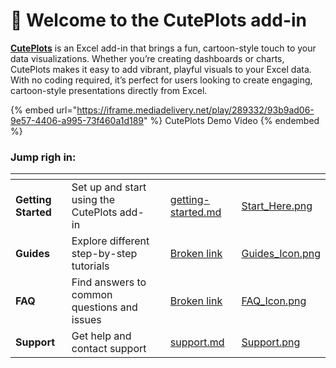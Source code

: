 # 👋 Welcome to the CutePlots add-in

[**CutePlots**](https://pythonandvba.com/cuteplots) is an Excel add-in that brings a fun, cartoon-style touch to your data visualizations. Whether you’re creating dashboards or charts, CutePlots makes it easy to add vibrant, playful visuals to your Excel data. With no coding required, it’s perfect for users looking to create engaging, cartoon-style presentations directly from Excel.

{% embed url="https://iframe.mediadelivery.net/play/289332/93b9ad06-9e57-4406-a995-73f460a1d189" %}
CutePlots Demo Video
{% endembed %}



### Jump righ in:

<table data-view="cards"><thead><tr><th></th><th></th><th></th><th data-hidden data-card-target data-type="content-ref"></th><th data-hidden data-card-cover data-type="files"></th></tr></thead><tbody><tr><td><strong>Getting Started</strong></td><td>Set up and start using the CutePlots add-in</td><td></td><td><a href="fundamentals/getting-started.md">getting-started.md</a></td><td><a href=".gitbook/assets/Start_Here.png">Start_Here.png</a></td></tr><tr><td><strong>Guides</strong></td><td>Explore different step-by-step tutorials</td><td></td><td><a href="broken-reference">Broken link</a></td><td><a href=".gitbook/assets/Guides_Icon.png">Guides_Icon.png</a></td></tr><tr><td><strong>FAQ</strong></td><td>Find answers to common questions and issues</td><td></td><td><a href="broken-reference">Broken link</a></td><td><a href=".gitbook/assets/FAQ_Icon.png">FAQ_Icon.png</a></td></tr><tr><td><strong>Support</strong></td><td>Get help and contact support</td><td></td><td><a href="fundamentals/support.md">support.md</a></td><td><a href=".gitbook/assets/Support.png">Support.png</a></td></tr></tbody></table>

